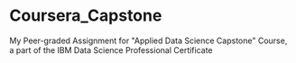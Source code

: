# Coursera_Capstone
My Peer-graded Assignment for "Applied Data Science Capstone" Course, a part of the IBM Data Science Professional Certificate
